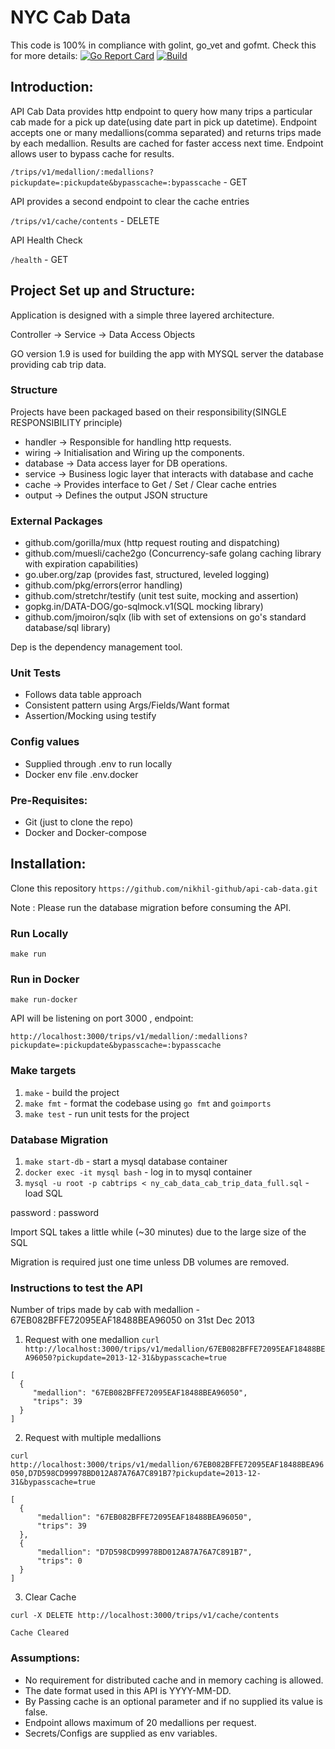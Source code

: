 
# NYC Cab Data

This code is 100% in compliance with golint, go_vet and gofmt. Check this for more details: [![Go Report Card](https://goreportcard.com/badge/github.com/nikhil-github/api-cab-data)](https://goreportcard.com/report/github.com/nikhil-github/api-cab-data) [![Build](https://travis-ci.org/nikhil-github/api-cab-data.svg?branch=master)](https://travis-ci.org/nikhil-github/api-cab-data)


## Introduction:

API Cab Data provides http endpoint to query how many trips a particular cab made for a pick up date(using date part in pick up datetime). Endpoint accepts one or many medallions(comma separated) and returns trips made by each medallion.
Results are cached for faster access next time. Endpoint allows user to bypass cache for results.

`/trips/v1/medallion/:medallions?pickupdate=:pickupdate&bypasscache=:bypasscache` - GET

API provides a second endpoint to clear the cache entries

`/trips/v1/cache/contents` - DELETE

API Health Check

`/health` - GET

## Project Set up and Structure:

Application is designed with a simple three layered architecture.

Controller -> Service -> Data Access Objects

GO version 1.9 is used for building the app with MYSQL server the database providing cab trip data.

### Structure
Projects have been packaged based on their responsibility(SINGLE RESPONSIBILITY principle)
- handler -> Responsible for handling http requests.
- wiring -> Initialisation and Wiring up the components.
- database -> Data access layer for DB operations.
- service -> Business logic layer that interacts with database and cache
- cache -> Provides interface to Get / Set / Clear cache entries
- output -> Defines the output JSON structure

### External Packages
- github.com/gorilla/mux (http request routing and dispatching)
- github.com/muesli/cache2go (Concurrency-safe golang caching library with expiration capabilities)
- go.uber.org/zap (provides fast, structured, leveled logging)
- github.com/pkg/errors(error handling)
- github.com/stretchr/testify (unit test suite, mocking and assertion)
- gopkg.in/DATA-DOG/go-sqlmock.v1(SQL mocking library)
- github.com/jmoiron/sqlx (lib with set of extensions on go's standard database/sql library)

Dep is the dependency management tool.

### Unit Tests
- Follows data table approach
- Consistent pattern using Args/Fields/Want format
- Assertion/Mocking using testify

### Config values
- Supplied through .env to run locally
- Docker env file .env.docker

### Pre-Requisites:
- Git (just to clone the repo)
- Docker and Docker-compose

## Installation:
 Clone this repository
`https://github.com/nikhil-github/api-cab-data.git`

Note : Please run the database migration before consuming the API.

### Run Locally

`make run`

### Run in Docker

`make run-docker`

API will be listening on port 3000 , endpoint:

`http://localhost:3000/trips/v1/medallion/:medallions?pickupdate=:pickupdate&bypasscache=:bypasscache`


### Make targets

1. `make` - build the project
2. `make fmt` - format the codebase using `go fmt` and `goimports`
3. `make test` - run unit tests for the project

### Database Migration

1. `make start-db` - start a mysql database container
2. `docker exec -it mysql bash` - log in to mysql container
3. `mysql -u root -p cabtrips < ny_cab_data_cab_trip_data_full.sql` - load SQL

password : password

Import SQL takes a little while (~30 minutes) due to the large size of the SQL

Migration is required just one time unless DB volumes are removed.

### Instructions to test the API
Number of trips made by cab with medallion - 67EB082BFFE72095EAF18488BEA96050 on 31st Dec 2013

 1. Request with one medallion
 `curl http://localhost:3000/trips/v1/medallion/67EB082BFFE72095EAF18488BEA96050?pickupdate=2013-12-31&bypasscache=true`

   ```
   [
     {
        "medallion": "67EB082BFFE72095EAF18488BEA96050",
        "trips": 39
     }
   ]
   ```
  2. Request with multiple medallions

  `curl http://localhost:3000/trips/v1/medallion/67EB082BFFE72095EAF18488BEA96050,D7D598CD99978BD012A87A76A7C891B7?pickupdate=2013-12-31&bypasscache=true`

  ```
  [
    {
        "medallion": "67EB082BFFE72095EAF18488BEA96050",
        "trips": 39
    },
    {
        "medallion": "D7D598CD99978BD012A87A76A7C891B7",
        "trips": 0
    }
  ]
  ```

  3. Clear Cache

  `curl -X DELETE http://localhost:3000/trips/v1/cache/contents`

  ```
  Cache Cleared
  ```
### Assumptions:
- No requirement for distributed cache and in memory caching is allowed.
- The date format used in this API is YYYY-MM-DD.
- By Passing cache is an optional parameter and if no supplied its value is false.
- Endpoint allows maximum of 20 medallions per request.
- Secrets/Configs are supplied as env variables.
